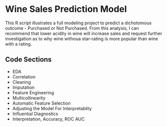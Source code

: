# Wine Sales Prediction Model
This R script illustrates a full modeling project to predict a dichotomous outcome - Purchased or Not Purchased. From this analysis, I can recommend that lower  acidity in wine will increase sales and request further investigation as to why wine withoua star-rating is more popular than wine with a rating.

## Code Sections
- EDA
- Correlation
- Cleaning
- Imputation
- Feature Engineering
- Multicollinearity
- Automatic Feature Selection
- Adjusting the Model For Interpretablity
- Influential Diagnostics
- Interpretation, Accuracy, ROC AUC
